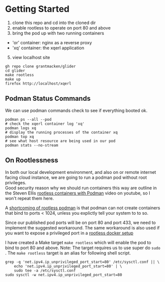 # Getting Started


1. clone this repo and cd into the cloned dir
2. enable rootless to operate on port 80 and above
3. bring the pod up with two running containers
 - 'or' container: nginx as a reverse proxy
 - 'xq' container: the xqerl application
5. view localhost site 

```
gh repo clone grantmacken/glider
cd glider
make rootless
make up
firefox http://localhost/xqerl
```

## Podman Status Commands 

We can use podman commands check to see if everything booted ok.

```
podman ps --all --pod 
# check the xqerl container log 'xq'
podman logs xq
# display the running processes of the container xq
podman top xq
# see what host resource are being used in our pod
podman stats --no-stream
```

## On Rootlessness

In both our local development environment, and also on or remote internet facing cloud instance, 
we are going to run a podman pod without root privileges.  
Good security reason why we should run containers this way are outline in the Steven Ellis [rootless containers with Podman](https://www.youtube.com/watch?v=Emt4rpjHdz0) video on youtube, so I won't repeat them here.

A [shortcoming of rootless podman](https://github.com/containers/podman/blob/main/rootless.md) 
is that podman can not create containers that bind to ports < 1024,
unless you explictly tell your system to to so. 

Since our published pod ports will be on port 80 and port 433, 
we need to implement the suggested workaround. The same workaround is also used if
you want to expose a privileged port in a [rootless docker setup](https://docs.docker.com/engine/security/rootless/#exposing-privileged-ports)

I have created a Make target `make rootless` which will enable the pod to bind to port 80 and above.
Note: The target requires us to use super do `sudo` .
The `make rootless` target is an alias for following shell script.

```shell
grep -q 'net.ipv4.ip_unprivileged_port_start=80' /etc/sysctl.conf || \
	echo 'net.ipv4.ip_unprivileged_port_start=80' | \
	sudo tee -a /etc/sysctl.conf
sudo sysctl -w net.ipv4.ip_unprivileged_port_start=80
```

 






